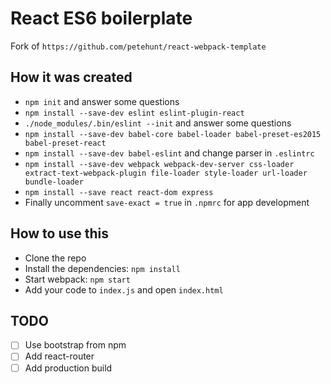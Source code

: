 # React ES6 boilerplate

Fork of `https://github.com/petehunt/react-webpack-template`

## How it was created

* `npm init` and answer some questions
* `npm install --save-dev eslint eslint-plugin-react`
* `./node_modules/.bin/eslint --init` and answer some questions
* `npm install --save-dev babel-core babel-loader babel-preset-es2015 babel-preset-react`
* `npm install --save-dev babel-eslint` and change parser in `.eslintrc`
* `npm install --save-dev webpack webpack-dev-server css-loader extract-text-webpack-plugin file-loader style-loader url-loader bundle-loader`
* `npm install --save react react-dom express`
* Finally uncomment `save-exact = true` in `.npmrc` for app development

## How to use this

* Clone the repo
* Install the dependencies: `npm install`
* Start webpack: `npm start`
* Add your code to `index.js` and open `index.html`

## TODO

* [ ] Use bootstrap from npm
* [ ] Add react-router
* [ ] Add production build
